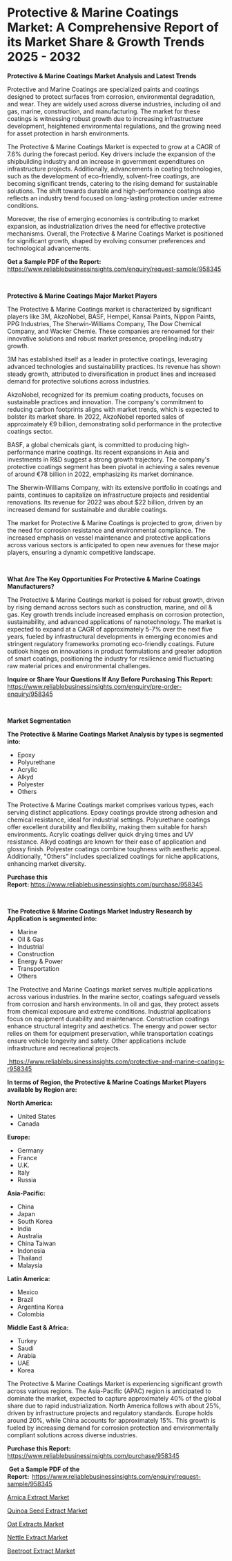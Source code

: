 <p><h1>Protective & Marine Coatings Market: A Comprehensive Report of its Market Share & Growth Trends 2025 - 2032</h1></p><p><strong>Protective & Marine Coatings Market Analysis and Latest Trends</strong></p>
<p><p>Protective and Marine Coatings are specialized paints and coatings designed to protect surfaces from corrosion, environmental degradation, and wear. They are widely used across diverse industries, including oil and gas, marine, construction, and manufacturing. The market for these coatings is witnessing robust growth due to increasing infrastructure development, heightened environmental regulations, and the growing need for asset protection in harsh environments.</p><p>The Protective & Marine Coatings Market is expected to grow at a CAGR of 7.6% during the forecast period. Key drivers include the expansion of the shipbuilding industry and an increase in government expenditures on infrastructure projects. Additionally, advancements in coating technologies, such as the development of eco-friendly, solvent-free coatings, are becoming significant trends, catering to the rising demand for sustainable solutions. The shift towards durable and high-performance coatings also reflects an industry trend focused on long-lasting protection under extreme conditions.</p><p>Moreover, the rise of emerging economies is contributing to market expansion, as industrialization drives the need for effective protective mechanisms. Overall, the Protective & Marine Coatings Market is positioned for significant growth, shaped by evolving consumer preferences and technological advancements.</p></p>
<p><strong>Get a Sample PDF of the Report:&nbsp;</strong> <a href="https://www.reliablebusinessinsights.com/enquiry/request-sample/958345?utm_campaign=60&utm_medium=2&utm_source=Github&utm_content=ia&utm_term=30012025&utm_id=protective-marine-coatings">https://www.reliablebusinessinsights.com/enquiry/request-sample/958345</a></p>
<p>&nbsp;</p>
<p><strong>Protective & Marine Coatings Major Market Players</strong></p>
<p><p>The Protective & Marine Coatings market is characterized by significant players like 3M, AkzoNobel, BASF, Hempel, Kansai Paints, Nippon Paints, PPG Industries, The Sherwin-Williams Company, The Dow Chemical Company, and Wacker Chemie. These companies are renowned for their innovative solutions and robust market presence, propelling industry growth.</p><p>3M has established itself as a leader in protective coatings, leveraging advanced technologies and sustainability practices. Its revenue has shown steady growth, attributed to diversification in product lines and increased demand for protective solutions across industries.</p><p>AkzoNobel, recognized for its premium coating products, focuses on sustainable practices and innovation. The company's commitment to reducing carbon footprints aligns with market trends, which is expected to bolster its market share. In 2022, AkzoNobel reported sales of approximately €9 billion, demonstrating solid performance in the protective coatings sector.</p><p>BASF, a global chemicals giant, is committed to producing high-performance marine coatings. Its recent expansions in Asia and investments in R&D suggest a strong growth trajectory. The company's protective coatings segment has been pivotal in achieving a sales revenue of around €78 billion in 2022, emphasizing its market dominance.</p><p>The Sherwin-Williams Company, with its extensive portfolio in coatings and paints, continues to capitalize on infrastructure projects and residential renovations. Its revenue for 2022 was about $22 billion, driven by an increased demand for sustainable and durable coatings.</p><p>The market for Protective & Marine Coatings is projected to grow, driven by the need for corrosion resistance and environmental compliance. The increased emphasis on vessel maintenance and protective applications across various sectors is anticipated to open new avenues for these major players, ensuring a dynamic competitive landscape.</p></p>
<p>&nbsp;</p>
<p><strong>What Are The Key Opportunities For Protective & Marine Coatings Manufacturers?</strong></p>
<p><p>The Protective & Marine Coatings market is poised for robust growth, driven by rising demand across sectors such as construction, marine, and oil & gas. Key growth trends include increased emphasis on corrosion protection, sustainability, and advanced applications of nanotechnology. The market is expected to expand at a CAGR of approximately 5-7% over the next five years, fueled by infrastructural developments in emerging economies and stringent regulatory frameworks promoting eco-friendly coatings. Future outlook hinges on innovations in product formulations and greater adoption of smart coatings, positioning the industry for resilience amid fluctuating raw material prices and environmental challenges.</p></p>
<p><strong>Inquire or Share Your Questions If Any Before Purchasing This Report:</strong> <a href="https://www.reliablebusinessinsights.com/enquiry/pre-order-enquiry/958345?utm_campaign=60&utm_medium=2&utm_source=Github&utm_content=ia&utm_term=30012025&utm_id=protective-marine-coatings">https://www.reliablebusinessinsights.com/enquiry/pre-order-enquiry/958345</a></p>
<p>&nbsp;</p>
<p><strong>Market Segmentation</strong></p>
<p><strong>The Protective & Marine Coatings Market Analysis by types is segmented into:</strong></p>
<p><ul><li>Epoxy</li><li>Polyurethane</li><li>Acrylic</li><li>Alkyd</li><li>Polyester</li><li>Others</li></ul></p>
<p><p>The Protective & Marine Coatings market comprises various types, each serving distinct applications. Epoxy coatings provide strong adhesion and chemical resistance, ideal for industrial settings. Polyurethane coatings offer excellent durability and flexibility, making them suitable for harsh environments. Acrylic coatings deliver quick drying times and UV resistance. Alkyd coatings are known for their ease of application and glossy finish. Polyester coatings combine toughness with aesthetic appeal. Additionally, "Others" includes specialized coatings for niche applications, enhancing market diversity.</p></p>
<p><strong>Purchase this Report:&nbsp;</strong><a href="https://www.reliablebusinessinsights.com/purchase/958345?utm_campaign=60&utm_medium=2&utm_source=Github&utm_content=ia&utm_term=30012025&utm_id=protective-marine-coatings">https://www.reliablebusinessinsights.com/purchase/958345</a></p>
<p>&nbsp;</p>
<p><strong>The Protective & Marine Coatings Market Industry Research by Application is segmented into:</strong></p>
<p><ul><li>Marine</li><li>Oil & Gas</li><li>Industrial</li><li>Construction</li><li>Energy & Power</li><li>Transportation</li><li>Others</li></ul></p>
<p><p>The Protective and Marine Coatings market serves multiple applications across various industries. In the marine sector, coatings safeguard vessels from corrosion and harsh environments. In oil and gas, they protect assets from chemical exposure and extreme conditions. Industrial applications focus on equipment durability and maintenance. Construction coatings enhance structural integrity and aesthetics. The energy and power sector relies on them for equipment preservation, while transportation coatings ensure vehicle longevity and safety. Other applications include infrastructure and recreational projects.</p></p>
<p><a href="https://www.reliablebusinessinsights.com/protective-and-marine-coatings-r958345?utm_campaign=60&utm_medium=2&utm_source=Github&utm_content=ia&utm_term=30012025&utm_id=protective-marine-coatings">&nbsp;https://www.reliablebusinessinsights.com/protective-and-marine-coatings-r958345</a></p>
<p><strong>In terms of Region, the Protective & Marine Coatings Market Players available by Region are:</strong></p>
<p>
    <p> <strong> North America: </strong>
        <ul>
            <li>United States</li>
            <li>Canada</li>
        </ul>
        </p> 
    <p> <strong> Europe: </strong>
        <ul>
            <li>Germany</li>
            <li>France</li>
            <li>U.K.</li>
            <li>Italy</li>
            <li>Russia</li>
        </ul>
        </p> 
    <p> <strong> Asia-Pacific: </strong>
        <ul>
            <li>China</li>
            <li>Japan</li>
            <li>South Korea</li>
            <li>India</li>
            <li>Australia</li>
            <li>China Taiwan</li>
            <li>Indonesia</li>
            <li>Thailand</li>
            <li>Malaysia</li>
        </ul>
        </p> 
    <p> <strong> Latin America: </strong>
        <ul>
            <li>Mexico</li>
            <li>Brazil</li>
            <li>Argentina Korea</li>
            <li>Colombia</li>
        </ul>
        </p> 
    <p> <strong> Middle East & Africa: </strong>
        <ul>
            <li>Turkey</li>
            <li>Saudi</li>
            <li>Arabia</li>
            <li>UAE</li>
            <li>Korea</li>
        </ul>
    </p>
    </p>
<p><p>The Protective & Marine Coatings Market is experiencing significant growth across various regions. The Asia-Pacific (APAC) region is anticipated to dominate the market, expected to capture approximately 40% of the global share due to rapid industrialization. North America follows with about 25%, driven by infrastructure projects and regulatory standards. Europe holds around 20%, while China accounts for approximately 15%. This growth is fueled by increasing demand for corrosion protection and environmentally compliant solutions across diverse industries.</p></p>
<p><strong>Purchase this Report: </strong><a href="https://www.reliablebusinessinsights.com/purchase/958345?utm_campaign=60&utm_medium=2&utm_source=Github&utm_content=ia&utm_term=30012025&utm_id=protective-marine-coatings">https://www.reliablebusinessinsights.com/purchase/958345</a></p>
<p>&nbsp;<strong>Get a Sample PDF of the Report:&nbsp;&nbsp;</strong><a href="https://www.reliablebusinessinsights.com/enquiry/request-sample/958345?utm_campaign=60&utm_medium=2&utm_source=Github&utm_content=ia&utm_term=30012025&utm_id=protective-marine-coatings">https://www.reliablebusinessinsights.com/enquiry/request-sample/958345</a></p>
<p><strong></strong></p>
<p><p><a href="https://github.com/suleimannichelle7/Market-Research-Report-List-1/blob/main/arnica-extract-market.md?utm_campaign=60&utm_medium=2&utm_source=Github&utm_content=ia&utm_term=30012025&utm_id=protective-marine-coatings">Arnica Extract Market</a></p><p><a href="https://github.com/popupioo/Market-Research-Report-List-1/blob/main/quinoa-seed-extract-market.md?utm_campaign=60&utm_medium=2&utm_source=Github&utm_content=ia&utm_term=30012025&utm_id=protective-marine-coatings">Quinoa Seed Extract Market</a></p><p><a href="https://github.com/briandahm87/Market-Research-Report-List-1/blob/main/oat-extracts-market.md?utm_campaign=60&utm_medium=2&utm_source=Github&utm_content=ia&utm_term=30012025&utm_id=protective-marine-coatings">Oat Extracts Market</a></p><p><a href="https://github.com/krinerstormy331/Market-Research-Report-List-1/blob/main/nettle-extract-market.md?utm_campaign=60&utm_medium=2&utm_source=Github&utm_content=ia&utm_term=30012025&utm_id=protective-marine-coatings">Nettle Extract Market</a></p><p><a href="https://github.com/ahmalaloanne/Market-Research-Report-List-1/blob/main/beetroot-extract-market.md?utm_campaign=60&utm_medium=2&utm_source=Github&utm_content=ia&utm_term=30012025&utm_id=protective-marine-coatings">Beetroot Extract Market</a></p></p>